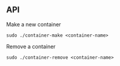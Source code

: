 API
-------

Make a new container

```sudo ./container-make <container-name>```

Remove a container

```sudo ./container-remove <container-name>```
